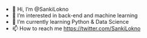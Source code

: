 - 👋 Hi, I’m @SankiLokno
- 👀 I’m interested in back-end and machine learning
- 🌱 I’m currently learning Python & Data Science
- 📫 How to reach me https://twitter.com/SankiLokno

<!---
SankiLokno/SankiLokno is a ✨ special ✨ repository because its `README.md` (this file) appears on your GitHub profile.
You can click the Preview link to take a look at your changes.
--->

